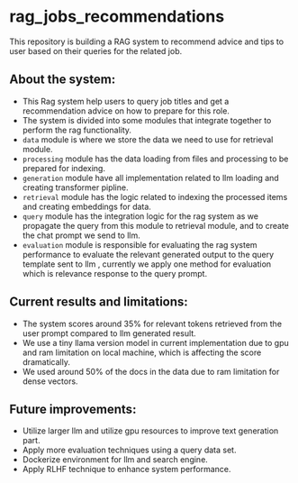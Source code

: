 # rag_jobs_recommendations
This repository is building a RAG system to recommend advice and tips to user based on their queries for the related job.

## About the system:
- This Rag system help users to query job titles and get a recommendation advice on how to prepare for this role.
- The system is divided into some modules that integrate together to perform the rag functionality.
- `data` module is where we store the data we need to use for retrieval module.
- `processing` module has the data loading from files and processing to be prepared for indexing.
- `generation` module have all implementation related to llm loading and creating transformer pipline.
- `retrieval` module has the logic related to indexing the processed items and creating embeddings for data.
- `query` module has the integration logic for the rag system as we propagate the query from this module to retrieval module, and to create the chat prompt we send to llm.
- `evaluation` module is responsible for evaluating the rag system performance to evaluate the relevant generated output to the query template sent to llm , currently we apply one method for evaluation which is relevance response to the query prompt.


## Current results and limitations:
- The system scores around 35% for relevant tokens retrieved from the user prompt compared to llm generated result.
- We use a tiny llama version model in current implementation due to gpu and ram limitation on local machine, which is affecting the score dramatically.
- We used around 50% of the docs in the data due to ram limitation for dense vectors.

## Future improvements:
- Utilize larger llm and utilize gpu resources to improve text generation part.
- Apply more evaluation techniques using a query data set.
- Dockerize environment for llm and search engine.
- Apply RLHF technique to enhance system performance.